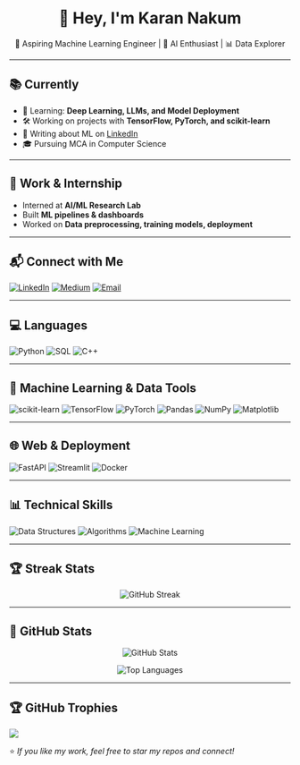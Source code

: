 <h1 align="center">👋 Hey, I'm Karan Nakum</h1>
<p align="center">🤖 Aspiring Machine Learning Engineer | 🧠 AI Enthusiast | 📊 Data Explorer</p>

---

## 📚 Currently
- 🌱 Learning: **Deep Learning, LLMs, and Model Deployment**
- 🛠️ Working on projects with **TensorFlow, PyTorch, and scikit-learn**
- 📝 Writing about ML on [LinkedIn](https://linkedin.com/in/yourprofile)
- 🎓 Pursuing MCA in Computer Science

---

## 💼 Work & Internship
- Interned at **AI/ML Research Lab**
- Built **ML pipelines & dashboards**
- Worked on **Data preprocessing, training models, deployment**

---

## 📬 Connect with Me
[![LinkedIn](https://img.shields.io/badge/LinkedIn-blue?style=for-the-badge&logo=linkedin)](https://linkedin.com/in/yourprofile)
[![Medium](https://img.shields.io/badge/Medium-black?style=for-the-badge&logo=medium)](https://medium.com/@yourprofile)
[![Email](https://img.shields.io/badge/Gmail-D14836?style=for-the-badge&logo=gmail&logoColor=white)](mailto:youremail@example.com)

---

## 💻 Languages
![Python](https://img.shields.io/badge/Python-3776AB?style=for-the-badge&logo=python&logoColor=white)
![SQL](https://img.shields.io/badge/SQL-4479A1?style=for-the-badge&logo=mysql&logoColor=white)
![C++](https://img.shields.io/badge/C++-00599C?style=for-the-badge&logo=cplusplus&logoColor=white)

---

## 🧪 Machine Learning & Data Tools
![scikit-learn](https://img.shields.io/badge/scikit--learn-F7931E?style=for-the-badge&logo=scikit-learn&logoColor=white)
![TensorFlow](https://img.shields.io/badge/TensorFlow-FF6F00?style=for-the-badge&logo=tensorflow&logoColor=white)
![PyTorch](https://img.shields.io/badge/PyTorch-EE4C2C?style=for-the-badge&logo=pytorch&logoColor=white)
![Pandas](https://img.shields.io/badge/Pandas-150458?style=for-the-badge&logo=pandas&logoColor=white)
![NumPy](https://img.shields.io/badge/NumPy-013243?style=for-the-badge&logo=numpy&logoColor=white)
![Matplotlib](https://img.shields.io/badge/Matplotlib-11557C?style=for-the-badge&logo=matplotlib&logoColor=white)

---

## 🌐 Web & Deployment
![FastAPI](https://img.shields.io/badge/FastAPI-009688?style=for-the-badge&logo=fastapi&logoColor=white)
![Streamlit](https://img.shields.io/badge/Streamlit-FF4B4B?style=for-the-badge&logo=streamlit&logoColor=white)
![Docker](https://img.shields.io/badge/Docker-2496ED?style=for-the-badge&logo=docker&logoColor=white)

---

## 📊 Technical Skills
![Data Structures](https://img.shields.io/badge/Data%20Structures-orange?style=for-the-badge)
![Algorithms](https://img.shields.io/badge/Algorithms-yellow?style=for-the-badge)
![Machine Learning](https://img.shields.io/badge/Machine%20Learning-red?style=for-the-badge)

---

## 🏆 Streak Stats
<p align="center">
  <img src="https://github-readme-streak-stats.herokuapp.com/?user=KaranNakum197&theme=radical" alt="GitHub Streak"/>
</p>


---


## 🚀 GitHub Stats
<p align="center">
  <img src="https://github-readme-stats.vercel.app/api?username=KaranNakum197&show_icons=true&theme=radical" alt="GitHub Stats"/>
</p>
<p align="center">
  <img src="https://github-readme-stats.vercel.app/api/top-langs/?username=KaranNakum197&layout=compact&theme=radical" alt="Top Languages"/>
</p>

---
## 🏆 GitHub Trophies
![](https://github-profile-trophy.vercel.app/?username=karannakum197&theme=radical&no-frame=false&no-bg=true&margin-w=4)

⭐ *If you like my work, feel free to star my repos and connect!*
